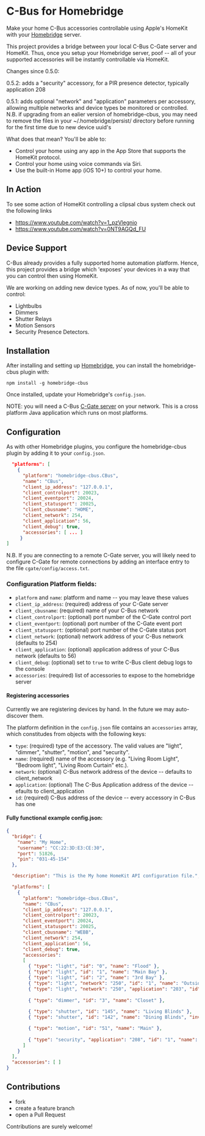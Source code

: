 # C-Bus for Homebridge

Make your home C-Bus accessories controllable using Apple's HomeKit with your [Homebridge](https://github.com/nfarina/homebridge) server.

This project provides a bridge between your local C-Bus C-Gate server and HomeKit. Thus, once you setup your Homebridge server, poof -- all of your supported accessories will be instantly controllable via HomeKit.

Changes since 0.5.0:

0.5.2:  adds a "security" accessory, for a PIR presence detector, typically application 208

0.5.1:  adds optional "network" and "application" parameters per accessory, allowing multiple networks and device types be monitored or controlled. N.B. if upgrading from an ealier version of homebridge-cbus, you may need to remove the files in your ~/.homebridge/persist/ directory before running for the first time due to new device uuid's

What does that mean? You'll be able to:
* Control your home using any app in the App Store that supports the HomeKit protocol.
* Control your home using voice commands via Siri.
* Use the built-in Home app (iOS 10+) to control your home.

## In Action
To see some action of HomeKit controlling a clipsal cbus system check out the following links
* https://www.youtube.com/watch?v=1_pzVlegnio
* https://www.youtube.com/watch?v=0NT9AGQd_FU

## Device Support

C-Bus already provides a fully supported home automation platform. Hence, this project provides a bridge which 'exposes' your devices in a way that you can control then using HomeKit.

We are working on adding new device types. As of now, you'll be able to control:
* Lightbulbs
* Dimmers
* Shutter Relays
* Motion Sensors
* Security Presence Detectors.

## Installation

After installing and setting up [Homebridge](https://github.com/nfarina/homebridge), you can install the homebridge-cbus plugin with:

    npm install -g homebridge-cbus

Once installed, update your Homebridge's `config.json`.

NOTE: you will need a C-Bus [C-Gate server](http://www2.clipsal.com/cis/technical/downloads/c-gate) on your network. This is a cross platform Java application which runs on most platforms. 

## Configuration

As with other Homebridge plugins, you configure the homebridge-cbus plugin by
adding it to your `config.json`.

```json
  "platforms": [
    {
      "platform": "homebridge-cbus.CBus",
      "name": "CBus",
      "client_ip_address": "127.0.0.1",
      "client_controlport": 20023,
      "client_eventport": 20024,
      "client_statusport": 20025,
      "client_cbusname": "HOME",
      "client_network": 254,
      "client_application": 56,
      "client_debug": true,
      "accessories": [ ... ]
     }
]
```

N.B. If you are connecting to a remote C-Gate server, you will likely need to configure C-Gate for remote connections by adding an interface entry to the file `cgate/config/access.txt`.


### Configuration Platform fields:
* `platform` and `name`: platform and name -- you may leave these values
* `client_ip_address`: (required) address of your C-Gate server
* `client_cbusname`: (required) name of your C-Bus network
* `client_controlport`: (optional) port number of the C-Gate control port
* `client_eventport`: (optional) port number of the C-Gate event port
* `client_statusport`: (optional) port number of the C-Gate status port
* `client_network`: (optional) network address of your C-Bus network (defaults to 254)
* `client_application`: (optional) application address of your C-Bus network (defaults to 56)
* `client_debug`: (optional) set to `true` to write C-Bus client debug logs to the console
* `accessories`: (required) list of accessories to expose to the homebridge server

#### Registering accessories
Currently we are registering devices by hand. In the future we may auto-discover them.

The platform definition in the `config.json` file contains an `accessories` array, which constitudes from objects with the following keys:
* `type`: (required) type of the accessory. The valid values are "light", "dimmer", "shutter", "motion", and "security".
* `name`: (required) name of the accessory (e.g. "Living Room Light", "Bedroom light", "Living Room Curtain" etc.).
* `network`: (optional) C-Bus network address of the device -- defaults to client_network
* `application`: (optional) The C-Bus Application address of the device -- efaults to client_application
* `id`: (required) C-Bus address of the device -- every accessory in C-Bus has one

#### Fully functional example config.json:
````json
{
  "bridge": {
    "name": "My Home",
    "username": "CC:22:3D:E3:CE:30",
    "port": 51826,
    "pin": "031-45-154"
  },

  "description": "This is the My home HomeKit API configuration file.",

  "platforms": [
    {
      "platform": "homebridge-cbus.CBus",
      "name": "CBus",
      "client_ip_address": "127.0.0.1",
      "client_controlport": 20023,
      "client_eventport": 20024,
      "client_statusport": 20025,
      "client_cbusname": "WEBB",
      "client_network": 254,
      "client_application": 56,
      "client_debug": true,
      "accessories":
      [
        { "type": "light", "id": "0", "name": "Flood" },
        { "type": "light", "id": "1", "name": "Main Bay" },
        { "type": "light", "id": "2", "name": "3rd Bay" },
        { "type": "light", "network": "250", "id": "1", "name": "Outside light" },
        { "type": "light", "network": "250", "application": "203", "id": "3", "name": "Backdoor" },
        
        { "type": "dimmer", "id": "3", "name": "Closet" },
        
    	{ "type": "shutter", "id": "145", "name": "Living Blinds" },
        { "type": "shutter", "id": "142", "name": "Dining Blinds", "invert": "true"},

        { "type": "motion", "id": "51", "name": "Main" },
        
        { "type": "security", "application": "208", "id": "1", "name": "Entry Zone" }
      ]
    }
  ],
  "accessories": [ ]
}
````

## Contributions
* fork
* create a feature branch
* open a Pull Request

Contributions are surely welcome!
